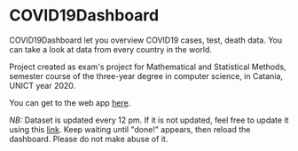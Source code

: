 # COVID19Dashboard

COVID19Dashboard let you overview COVID19 cases, test, death data. You can take a look at data from every country in the world.

Project created as exam's project for Mathematical and Statistical Methods, semester course of the three-year degree in computer science, in Catania, UNICT year 2020.

You can get to the web app [here](https://warcreed.github.io/COVID19-Dashboard/ "COVID19 Dashboard").

*NB:* Dataset is updated every 12 pm. If it is not updated, feel free to update it using this [link](https://metodicovid19data.altervista.org/api/requestDataFromRemote.php "dataset update").
Keep waiting until "done!" appears, then reload the dashboard. Please do not make abuse of it.